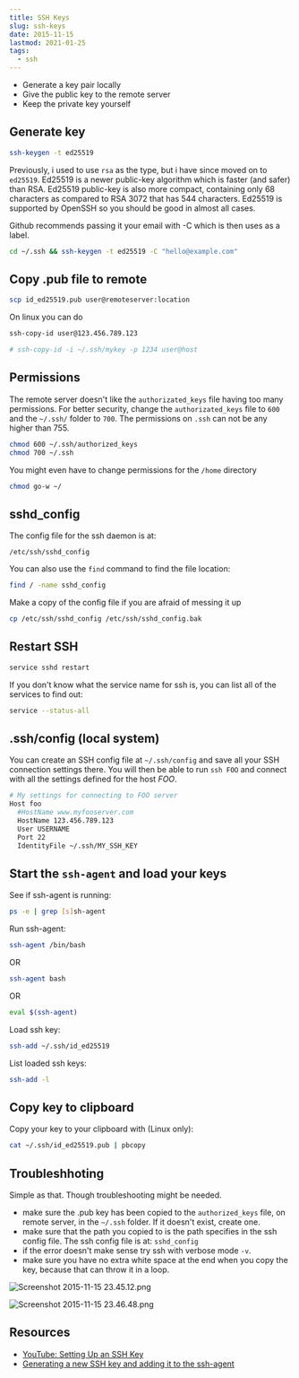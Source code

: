 ```yaml
---
title: SSH Keys
slug: ssh-keys
date: 2015-11-15
lastmod: 2021-01-25
tags:
  - ssh
---
```


- Generate a key pair locally
- Give the public key to the remote server
- Keep the private key yourself

## Generate key

```bash
ssh-keygen -t ed25519
```

Previously, i used to use `rsa` as the type, but i have since moved on to `ed25519`. Ed25519 is a newer public-key algorithm which is faster (and safer) than RSA. Ed25519 public-key is also more compact, containing only 68 characters as compared to RSA 3072 that has 544 characters. Ed25519 is supported by OpenSSH so you should be good in almost all cases.

Github recommends passing it your email with -C which is then uses as a label.

```bash
cd ~/.ssh && ssh-keygen -t ed25519 -C "hello@example.com"
```

## Copy .pub file to remote

```bash
scp id_ed25519.pub user@remoteserver:location
```

On linux you can do

```bash
ssh-copy-id user@123.456.789.123

# ssh-copy-id -i ~/.ssh/mykey -p 1234 user@host
```

## Permissions

The remote server doesn't like the `authorizated_keys` file having too many permissions. For better security, change the `authorizated_keys` file to `600` and the `~/.ssh/` folder to `700`. The permissions on `.ssh` can not be any higher than 755.

```bash
chmod 600 ~/.ssh/authorized_keys
chmod 700 ~/.ssh
```

You might even have to change permissions for the `/home` directory

```bash
chmod go-w ~/
```

## sshd_config

The config file for the ssh daemon is at:

```
/etc/ssh/sshd_config
```

You can also use the `find` command to find the file location:

```bash
find / -name sshd_config
```

Make a copy of the config file if you are afraid of messing it up

```bash
cp /etc/ssh/sshd_config /etc/ssh/sshd_config.bak
```

## Restart SSH

```bash
service sshd restart
```

If you don't know what the service name for ssh is, you can list all of the services to find out:

```bash
service --status-all
```

## .ssh/config (local system)

You can create an SSH config file at `~/.ssh/config` and save all your SSH connection settings there. You will then be able to run `ssh FOO` and connect with all the settings defined for the host _FOO_.

```bash
# My settings for connecting to FOO server
Host foo
  #HostName www.myfooserver.com
  HostName 123.456.789.123
  User USERNAME
  Port 22
  IdentityFile ~/.ssh/MY_SSH_KEY
```

## Start the `ssh-agent` and load your keys

See if ssh-agent is running:

```bash
ps -e | grep [s]sh-agent
```

Run ssh-agent:

```bash
ssh-agent /bin/bash
```

OR

```bash
ssh-agent bash
```

OR

```bash
eval $(ssh-agent)
```

Load ssh key:

```bash
ssh-add ~/.ssh/id_ed25519
```

List loaded ssh keys:

```bash
ssh-add -l
```

## Copy key to clipboard

Copy your key to your clipboard with (Linux only):

```bash
cat ~/.ssh/id_ed25519.pub | pbcopy
```

## Troubleshhoting

Simple as that. Though troubleshooting might be needed.

- make sure the .pub key has been copied to the `authorized_keys` file, on remote server, in the `~/.ssh` folder. If it doesn't exist, create one.
- make sure that the path you copied to is the path specifies in the ssh config file. The ssh config file is at: `sshd_config`
- if the error doesn't make sense try ssh with verbose mode `-v`.
- make sure you have no extra white space at the end when you copy the key, because that can throw it in a loop.

![Screenshot 2015-11-15 23.45.12.png](./images/resources/546FF4444B868B75D6ECAE93C373AD92.png)

![Screenshot 2015-11-15 23.46.48.png](./images/resources/E362BDAD8F8B586E6631A7382DB2DBC4.png)

## Resources

- [YouTube: Setting Up an SSH Key](https://www.youtube.com/watch?v=-J9wUW5NhOQ)
- [Generating a new SSH key and adding it to the ssh-agent](https://docs.github.com/en/github/authenticating-to-github/generating-a-new-ssh-key-and-adding-it-to-the-ssh-agent)
